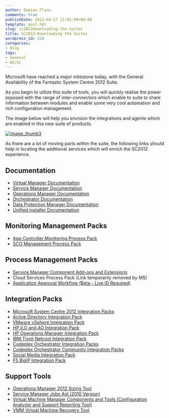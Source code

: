 ```yaml
---
author: Damian.Flynn
comments: true
publishDate: 2012-04-17 22:02:00+00:00
template: post.hbt
slug: sc2012downloading-the-suites
title: SC2012–Downloading the Suites
wordpress_id: 318
categories:
- Blog
tags:
- General
- WS/SC
---
```


Microsoft have reached a major milestone today, with the General Availability of the Fantastic System Centre 2012 Suite.

As you begin to utilize this suite of tools, you will quickly realise the power exposed with the range of inter-connectors which enable to suite to share information between modules and enable some very cool automation and rich configuration management.

The image below will help you envision the integrations and agents which are enabled in this new suite of products.

[![image_thumb3](http://172.21.10.63:84/wp-content/uploads/2014/02/image_thumb3_thumb5.png)](http://172.21.10.63:84/wp-content/uploads/2014/02/image_thumb35.png)

As there are a lot of moving parts within the suite, the following links should help in locating the additional services which will enrich the SC2012 experience.

## Documentation

  * [Virtual Manager Documentation](http://www.microsoft.com/download/en/details.aspx?id=6346)  
  * [Service Manager Documentation](http://www.microsoft.com/download/en/details.aspx?id=27850)  
  * [Operations Manager Documentation](http://www.microsoft.com/download/en/details.aspx?id=29256)  
  * [Orchestrator Documentation](http://www.microsoft.com/download/en/details.aspx?id=29258)  
  * [Data Protection Manager Documentation](http://technet.microsoft.com/en-us/library/hh758173.aspx)  
  * [Unified Installer Documentation](http://www.microsoft.com/download/en/details.aspx?id=29257)

## Monitoring Management Packs

  * [App Controller Monitoring Process Pack](http://www.microsoft.com/download/en/details.aspx?id=29304)  
  * [SCO Management Process Pack](http://www.microsoft.com/download/en/details.aspx?id=29269)

## Process Management Packs

  * [Service Manager Component Add-ons and Extensions](http://www.microsoft.com/download/en/details.aspx?id=28726)  
  * Cloud Services Process Pack (Link temporarily removed by MS)  
  * [Application Approval Workflow (Beta - Live ID Required)](http://go.microsoft.com/fwlink/?LinkId=246101)

## Integration Packs

  * [Microsoft System Centre 2012 Integration Packs](http://www.microsoft.com/download/en/details.aspx?id=28725)  
  * [Active Directory Integration Pack](http://www.microsoft.com/download/en/details.aspx?displaylang=en&id=28020)  
  * [VMware vSphere Integration Pack](http://www.microsoft.com/download/en/details.aspx?id=27846)  
  * [HP iLO and AO Integration Pack](http://www.microsoft.com/download/en/details.aspx?id=28732)  
  * [HP Operations Manager Integration Pack](http://www.microsoft.com/download/en/details.aspx?id=28353)  
  * [IBM Tivoli Netcool Integration Pack](http://www.microsoft.com/download/en/details.aspx?id=27847)  
  * [Codeplex Orchestrator Integration Packs](http://scorch.codeplex.com/)  
  * [Codeplex Orchestrator Community Integration Packs](http://orchestrator.codeplex.com/)  
  * [Social Media Integration Pack](http://smip.codeplex.com/)  
  * [F5 BigIP Integration Pack](http://orchestratorf5.codeplex.com/)

## Support Tools

  * [Operations Manager 2012 Sizing Tool](http://blogs.technet.com/b/momteam/archive/2012/04/02/operations-manager-2012-sizing-helper-tool.aspx)  
  * [Service Manager Jobs Aid (2010 Version)](http://go.microsoft.com/fwlink/?LinkId=186291)  
  * [Virtual Machine Manager Components and Tools (Configuration Analyzer and Support Reporting Tool)](http://www.microsoft.com/download/en/details.aspx?id=29309&ocid=aff-n-we-loc--ITPRO40886&WT.mc_id=aff-n-we-loc--ITPRO40886)  
  * [VMM Virtual Machine Recovery Tool](http://social.technet.microsoft.com/wiki/contents/articles/8953.using-the-virtual-machine-recovery-tool-for-system-center-2012-virtual-machine-manager-vmm.aspx)
